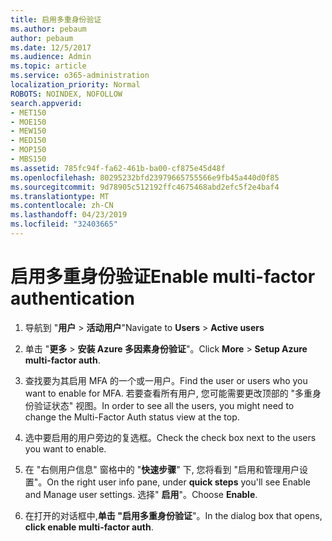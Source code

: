 ```yaml
---
title: 启用多重身份验证
ms.author: pebaum
author: pebaum
ms.date: 12/5/2017
ms.audience: Admin
ms.topic: article
ms.service: o365-administration
localization_priority: Normal
ROBOTS: NOINDEX, NOFOLLOW
search.appverid:
- MET150
- MOE150
- MEW150
- MED150
- MOP150
- MBS150
ms.assetid: 785fc94f-fa62-461b-ba00-cf875e45d48f
ms.openlocfilehash: 80295232bfd23979665755566e9fb45a440d0f85
ms.sourcegitcommit: 9d78905c512192ffc4675468abd2efc5f2e4baf4
ms.translationtype: MT
ms.contentlocale: zh-CN
ms.lasthandoff: 04/23/2019
ms.locfileid: "32403665"
---
```

# <a name="enable-multi-factor-authentication"></a><span data-ttu-id="42a0e-102">启用多重身份验证</span><span class="sxs-lookup"><span data-stu-id="42a0e-102">Enable multi-factor authentication</span></span>

1. <span data-ttu-id="42a0e-103">导航到 "**用户** \> **活动用户**"</span><span class="sxs-lookup"><span data-stu-id="42a0e-103">Navigate to **Users** \> **Active users**</span></span>
    
2. <span data-ttu-id="42a0e-104">单击 "**更多** \> **安装 Azure 多因素身份验证**"。</span><span class="sxs-lookup"><span data-stu-id="42a0e-104">Click **More** \> **Setup Azure multi-factor auth**.</span></span> 
    
3. <span data-ttu-id="42a0e-105">查找要为其启用 MFA 的一个或一用户。</span><span class="sxs-lookup"><span data-stu-id="42a0e-105">Find the user or users who you want to enable for MFA.</span></span> <span data-ttu-id="42a0e-106">若要查看所有用户, 您可能需要更改顶部的 "多重身份验证状态" 视图。</span><span class="sxs-lookup"><span data-stu-id="42a0e-106">In order to see all the users, you might need to change the Multi-Factor Auth status view at the top.</span></span>
    
4. <span data-ttu-id="42a0e-107">选中要启用的用户旁边的复选框。</span><span class="sxs-lookup"><span data-stu-id="42a0e-107">Check the check box next to the users you want to enable.</span></span>
    
5.  <span data-ttu-id="42a0e-108">在 "右侧用户信息" 窗格中的 "**快速步骤**" 下, 您将看到 "启用和管理用户设置"。</span><span class="sxs-lookup"><span data-stu-id="42a0e-108">On the right user info pane, under **quick steps** you'll see Enable and Manage user settings.</span></span> <span data-ttu-id="42a0e-109">选择" **启用**"。</span><span class="sxs-lookup"><span data-stu-id="42a0e-109">Choose **Enable**.</span></span> 
    
6. <span data-ttu-id="42a0e-110">在打开的对话框中,**单击 "启用多重身份验证**"。</span><span class="sxs-lookup"><span data-stu-id="42a0e-110">In the dialog box that opens, **click enable multi-factor auth**.</span></span> 
    

